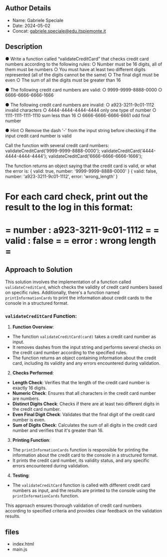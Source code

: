 ## Author Details

* Name: Gabriele Speciale
* Date: 2024-05-02
* Concat: gabriele.speciale@edu.itspiemonte.it



## Description

● Write a function called “validateCreditCard” that checks credit card 
    numbers according to the following rules:
    ○ Number must be 16 digits, all of them must be numbers
    ○ You must have at least two different digits represented (all of the digits cannot be the same)
    ○ The final digit must be even
    ○ The sum of all the digits must be greater than 16

  ● The following credit card numbers are valid:
    ○ 9999-9999-8888-0000
    ○ 6666-6666-6666-1666

  ● The following credit card numbers are invalid:
    ○ a923-3211-9c01-1112 invalid characters
    ○ 4444-4444-4444-4444 only one type of number
    ○ 1111-1111-1111-1110 sum less than 16
    ○ 6666-6666-6666-6661 odd final number

  ● Hint
    ○ Remove the dash '-' from the input string before checking if the input credit card number is 
      valid

Call the function with several credit card numbers:
validateCreditCard('9999-9999-8888-0000');
validateCreditCard('4444-4444-4444-4444');
validateCreditCard('6666-6666-6666-1666');

The function returns an object saying that the credit card is valid, or what the error is:
{ valid: true, number: '9999-9999-8888-0000' }
{ valid: false, number: 'a923-3211-9c01-1112', error: 'wrong_length' }

For each card check, print out the result to the log in this format:
================================
= number : a923-3211-9c01-1112 =
= valid : false =
= error : wrong length =
================================






## Approach to Solution

This solution involves the implementation of a function called `validateCreditCard`, which checks the validity of credit card numbers based on specific rules. Additionally, there's a function named `printInformationCards` to print the information about credit cards to the console in a structured format.

### `validateCreditCard` Function:
1. **Function Overview**:
- The function `validateCreditCard(card)` takes a credit card number as input.
- It removes dashes from the input string and performs several checks on the credit card number according to the specified rules.
- The function returns an object containing information about the credit card, including its validity and any errors encountered during validation.

2. **Checks Performed**:
- **Length Check**: Verifies that the length of the credit card number is exactly 16 digits.
- **Numeric Check**: Ensures that all characters in the credit card number are numbers.
- **Distinct Digits Check**: Checks if there are at least two different digits in the credit card number.
- **Even Final Digit Check**: Validates that the final digit of the credit card number is even.
- **Sum of Digits Check**: Calculates the sum of all digits in the credit card number and verifies that it's greater than 16.

3. **Printing Function**:
- The `printInformationCards` function is responsible for printing the information about the credit card to the console in a structured format.
- It prints the credit card number, its validity status, and any specific errors encountered during validation.

4. **Testing**:
- The `validateCreditCard` function is called with different credit card numbers as input, and the results are printed to the console using the `printInformationCards` function.

This approach ensures thorough validation of credit card numbers according to specified criteria and provides clear feedback on the validation results.







## files

* index.html
* main.js
